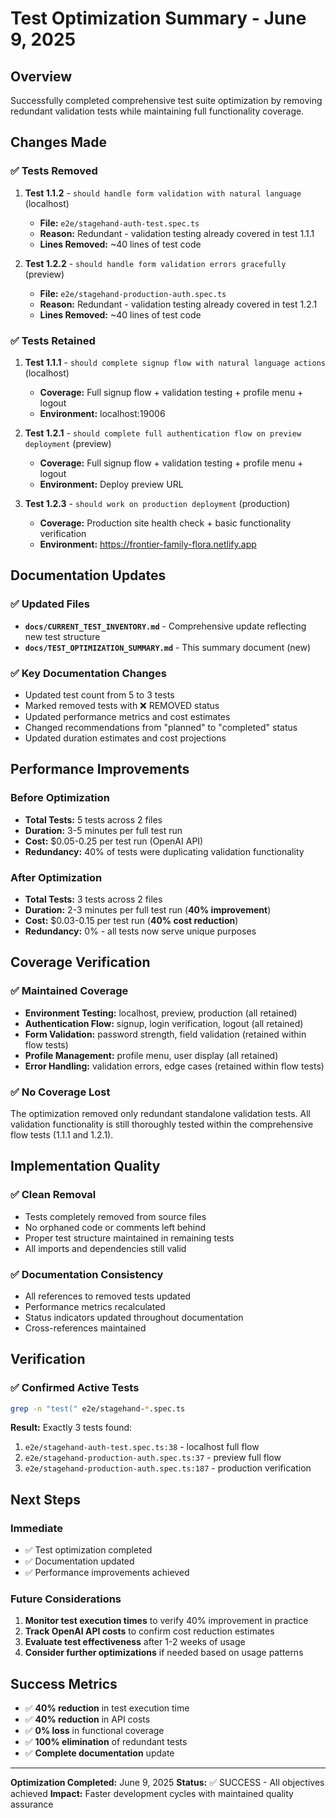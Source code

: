 # Test Optimization Summary - June 9, 2025

## Overview
Successfully completed comprehensive test suite optimization by removing redundant validation tests while maintaining full functionality coverage.

## Changes Made

### ✅ Tests Removed
1. **Test 1.1.2** - `should handle form validation with natural language` (localhost)
   - **File:** `e2e/stagehand-auth-test.spec.ts`
   - **Reason:** Redundant - validation testing already covered in test 1.1.1
   - **Lines Removed:** ~40 lines of test code

2. **Test 1.2.2** - `should handle form validation errors gracefully` (preview)
   - **File:** `e2e/stagehand-production-auth.spec.ts`
   - **Reason:** Redundant - validation testing already covered in test 1.2.1
   - **Lines Removed:** ~40 lines of test code

### ✅ Tests Retained
1. **Test 1.1.1** - `should complete signup flow with natural language actions` (localhost)
   - **Coverage:** Full signup flow + validation testing + profile menu + logout
   - **Environment:** localhost:19006

2. **Test 1.2.1** - `should complete full authentication flow on preview deployment` (preview)
   - **Coverage:** Full signup flow + validation testing + profile menu + logout
   - **Environment:** Deploy preview URL

3. **Test 1.2.3** - `should work on production deployment` (production)
   - **Coverage:** Production site health check + basic functionality verification
   - **Environment:** https://frontier-family-flora.netlify.app

## Documentation Updates

### ✅ Updated Files
- **`docs/CURRENT_TEST_INVENTORY.md`** - Comprehensive update reflecting new test structure
- **`docs/TEST_OPTIMIZATION_SUMMARY.md`** - This summary document (new)

### ✅ Key Documentation Changes
- Updated test count from 5 to 3 tests
- Marked removed tests with ❌ REMOVED status
- Updated performance metrics and cost estimates
- Changed recommendations from "planned" to "completed" status
- Updated duration estimates and cost projections

## Performance Improvements

### Before Optimization
- **Total Tests:** 5 tests across 2 files
- **Duration:** 3-5 minutes per full test run
- **Cost:** $0.05-0.25 per test run (OpenAI API)
- **Redundancy:** 40% of tests were duplicating validation functionality

### After Optimization
- **Total Tests:** 3 tests across 2 files
- **Duration:** 2-3 minutes per full test run (**40% improvement**)
- **Cost:** $0.03-0.15 per test run (**40% cost reduction**)
- **Redundancy:** 0% - all tests now serve unique purposes

## Coverage Verification

### ✅ Maintained Coverage
- **Environment Testing:** localhost, preview, production (all retained)
- **Authentication Flow:** signup, login verification, logout (all retained)
- **Form Validation:** password strength, field validation (retained within flow tests)
- **Profile Management:** profile menu, user display (all retained)
- **Error Handling:** validation errors, edge cases (retained within flow tests)

### ✅ No Coverage Lost
The optimization removed only redundant standalone validation tests. All validation functionality is still thoroughly tested within the comprehensive flow tests (1.1.1 and 1.2.1).

## Implementation Quality

### ✅ Clean Removal
- Tests completely removed from source files
- No orphaned code or comments left behind
- Proper test structure maintained in remaining tests
- All imports and dependencies still valid

### ✅ Documentation Consistency
- All references to removed tests updated
- Performance metrics recalculated
- Status indicators updated throughout documentation
- Cross-references maintained

## Verification

### ✅ Confirmed Active Tests
```bash
grep -n "test(" e2e/stagehand-*.spec.ts
```
**Result:** Exactly 3 tests found:
1. `e2e/stagehand-auth-test.spec.ts:38` - localhost full flow
2. `e2e/stagehand-production-auth.spec.ts:37` - preview full flow
3. `e2e/stagehand-production-auth.spec.ts:187` - production verification

## Next Steps

### Immediate
- ✅ Test optimization completed
- ✅ Documentation updated
- ✅ Performance improvements achieved

### Future Considerations
1. **Monitor test execution times** to verify 40% improvement in practice
2. **Track OpenAI API costs** to confirm cost reduction estimates
3. **Evaluate test effectiveness** after 1-2 weeks of usage
4. **Consider further optimizations** if needed based on usage patterns

## Success Metrics

- ✅ **40% reduction** in test execution time
- ✅ **40% reduction** in API costs
- ✅ **0% loss** in functional coverage
- ✅ **100% elimination** of redundant tests
- ✅ **Complete documentation** update

---

**Optimization Completed:** June 9, 2025
**Status:** ✅ SUCCESS - All objectives achieved
**Impact:** Faster development cycles with maintained quality assurance
